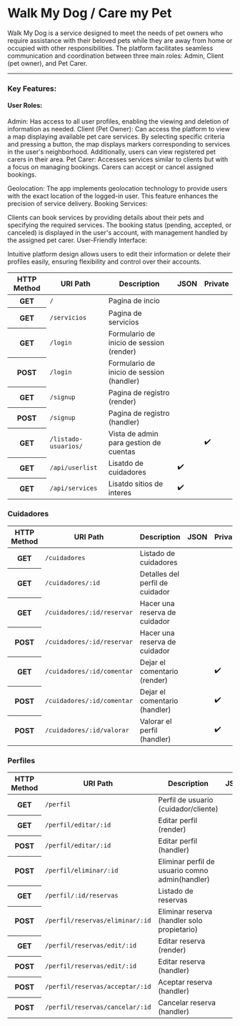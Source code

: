 <h1>Walk My Dog  / Care my Pet</h1>

Walk My Dog is a service designed to meet the needs of pet owners who require assistance with their beloved pets while they are away from home or occupied with other responsibilities. 
The platform facilitates seamless communication and coordination between three main roles: Admin, Client (pet owner), and Pet Carer.
<hr>

<h3>Key Features:</h3>

<h4>User Roles:</h4>

Admin: Has access to all user profiles, enabling the viewing and deletion of information as needed.
Client (Pet Owner): Can access the platform to view a map displaying available pet care services. By selecting specific criteria and pressing a button, the map displays markers corresponding to services in the user's neighborhood. Additionally, users can view registered pet carers in their area.
Pet Carer: Accesses services similar to clients but with a focus on managing bookings. Carers can accept or cancel assigned bookings.

Geolocation:
The app implements geolocation technology to provide users with the exact location of the logged-in user. This feature enhances the precision of service delivery.
Booking Services:

Clients can book services by providing details about their pets and specifying the required services. The booking status (pending, accepted, or canceled) is displayed in the user's account, with management handled by the assigned pet carer.
User-Friendly Interface:

Intuitive platform design allows users to edit their information or delete their profiles easily, ensuring flexibility and control over their accounts.

<table>
  <thead>
    <tr>
      <th>HTTP Method</th>
      <th>URI Path</th>
      <th>Description</th>
      <th>JSON</th>
      <th>Private</th>
    </tr>
  </thead>

    
  <tbody>
     <tr>
      <th>GET</th>
      <td><code>/</code></td>
      <td>Pagina de incio</td>
      <td></td>
      <td></td>
    </tr>
    <tr>
      <th>GET</th>
      <td><code>/servicios</code></td>
      <td>Pagina de servicios</td>
      <td></td>
      <td></td>
    </tr>
     <tr>
      <th>GET</th>
      <td><code>/login</code></td>
      <td>Formulario de inicio de session (render)</td>
      <td></td>
      <td></td>
    </tr>
     <tr>
      <th>POST</th>
      <td><code>/login</code></td>
      <td>Formulario de inicio de session (handler)</td>
      <td></td>
      <td></td>
    </tr>
    <tr>
      <th>GET</th>
      <td><code>/signup</code></td>
      <td>Pagina de registro (render)</td>
      <td></td>
      <td></td>
    </tr>
    <tr>
      <th>POST</th>
      <td><code>/signup</code></td>
      <td>Pagina de registro (handler)</td>
      <td></td>
      <td></td>
    </tr>
    <tr>
      <th>GET</th>
      <td><code>/listado-usuarios/</code></td>
      <td>Vista de admin para gestion de cuentas</td>
      <td></td>
      <td>✔️</td>
    </tr>
    <tr>
      <th>GET</th>
      <td><code>/api/userlist</code></td>
      <td>Lisatdo de cuidadores</td>
      <td>✔️</td>
      <td></td>
    </tr>
    <tr>
      <th>GET</th>
      <td><code>/api/services</code></td>
      <td>Lisatdo sitios de interes</td>
      <td>✔️</td>
      <td></td>
    </tr>
 </tbody>
</table>



<h3>Cuidadores</h3>
<table>
  <thead>
    <tr>
      <th>HTTP Method</th>
      <th>URI Path</th>
      <th>Description</th>
      <th>JSON</th>
      <th>Private</th>
   </tr>
  </thead>
  <tbody>
     <tr>
      <th>GET</th>
      <td><code>/cuidadores</code></td>
      <td>Listado de cuidadores</td>
      <td></td>
      <td></td>
    </tr>
    <tr>
      <th>GET</th>
      <td><code>/cuidadores/:id</code></td>
      <td>Detalles del perfil de cuidador</td>
      <td></td>
      <td></td>
    </tr>
    <tr>
    <th>GET</th>
      <td><code>/cuidadores/:id/reservar</code></td>
      <td>Hacer una reserva de cuidador</td>
      <td></td>
      <td></td>
    </tr>
    <tr>
    <th>POST</th>
      <td><code>/cuidadores/:id/reservar</code></td>
      <td>Hacer una reserva de cuidador</td>
      <td></td>
      <td></td>
    </tr>
    <tr>
    <th>GET</th>
      <td><code>/cuidadores/:id/comentar</code></td>
      <td>Dejar el comentario (render)</td>
      <td></td>
      <td>✔️</td>
    </tr>
    <tr>
    <th>POST</th>
      <td><code>/cuidadores/:id/comentar</code></td>
      <td>Dejar el comentario (handler)</td>
      <td></td>
      <td>✔️</td>
    </tr>
        <tr>
    <th>POST</th>
      <td><code>/cuidadores/:id/valorar</code></td>
      <td>Valorar el perfil (handler)</td>
      <td></td>
      <td>✔️</td>
    </tr>
     </tbody>
</table>




<h3>Perfiles</h3>

<table>
  <thead>
    <tr>
      <th>HTTP Method</th>
      <th>URI Path</th>
      <th>Description</th>
      <th>JSON</th>
      <th>Private</th>
   </tr>
  </thead>

  <tbody>
    <tr>
      <th>GET</th>
      <td><code>/perfil</code></td>
      <td>Perfil de usuario (cuidador/cliente)</td>
      <td></td>
      <td>✔️</td>
    </tr>
    <tr>
      <th>GET</th>
      <td><code>/perfil/editar/:id</code></td>
      <td>Editar perfil (render)</td>
      <td></td>
      <td>✔️</td>
    </tr>
    <tr>
      <th>POST</th>
      <td><code>/perfil/editar/:id</code></td>
      <td>Editar perfil (handler)</td>
      <td></td>
      <td>✔️</td>
    </tr>
    <tr>
      <th>POST</th>
      <td><code>/perfil/eliminar/:id</code></td>
      <td>Eliminar perfil de usuario comno admin(handler)</td>
      <td></td>
      <td>✔️</td>
    </tr>
    <tr>
      <th>GET</th>
      <td><code>/perfil/:id/reservas</code></td>
      <td>Listado de reservas</td>
      <td></td>
      <td>✔️</td>
    </tr>
    <tr>
      <th>POST</th>
      <td><code>/perfil/reservas/eliminar/:id</code></td>
      <td>Eliminar reserva (handler solo propietario)</td>
      <td></td>
      <td>✔️</td>
    </tr>
    <tr>
      <th>GET</th>
      <td><code>/perfil/reservas/edit/:id</code></td>
      <td>Editar reserva (render)</td>
      <td></td>
      <td>✔️</td>
    </tr>
    <tr>
      <th>POST</th>
      <td><code>/perfil/reservas/edit/:id</code></td>
      <td>Editar reserva (handler)</td>
      <td></td>
      <td>✔️</td>
    </tr>
    <tr>
      <th>POST</th>
      <td><code>/perfil/reservas/acceptar/:id</code></td>
      <td>Aceptar reserva (handler)</td>
      <td></td>
      <td>✔️</td>
    </tr>
    <tr>
      <th>POST</th>
      <td><code>/perfil/reservas/cancelar/:id</code></td>
      <td>Cancelar reserva (handler)</td>
      <td></td>
      <td>✔️</td>
    </tr>
  </tbody>
</table>
